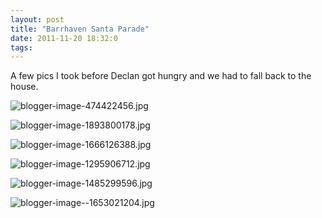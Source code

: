```yaml
---
layout: post
title: "Barrhaven Santa Parade"
date: 2011-11-20 18:32:0
tags: 
---
```


A few pics I took before Declan got hungry and we had to fall back to the house.



![blogger-image-474422456.jpg][1]

![blogger-image-1893800178.jpg][2]

![blogger-image-1666126388.jpg][3]

![blogger-image-1295906712.jpg][4]

![blogger-image-1485299596.jpg][5]

![blogger-image--1653021204.jpg][6]

   [1]: https://lh3.googleusercontent.com/-eRdYS-v31OY/TsmN9ZpMxpI/AAAAAAAAAPw/M3nmYfJDq5k/s640/blogger-image-474422456.jpg
   [2]: https://lh3.googleusercontent.com/-cV2cR9kY95U/TsmN94F-6KI/AAAAAAAAAP4/xXYs63bKcJk/s640/blogger-image-1893800178.jpg
   [3]: https://lh6.googleusercontent.com/-ibDSIcNLjlY/TsmN-BUEv8I/AAAAAAAAAQA/unAaFI0k028/s640/blogger-image-1666126388.jpg
   [4]: https://lh6.googleusercontent.com/-_l8mllx--3Y/TsmN-c3frYI/AAAAAAAAAQI/qYZEgLRu4xI/s640/blogger-image-1295906712.jpg
   [5]: https://lh5.googleusercontent.com/-ycEMIJfpNZU/TsmN-52QD_I/AAAAAAAAAQQ/8532WIfkQoE/s640/blogger-image-1485299596.jpg
   [6]: https://lh5.googleusercontent.com/-RzTrZ_3Nqmo/TsmN_BTnbJI/AAAAAAAAAQY/vPnrRNzTyAE/s640/blogger-image--1653021204.jpg
